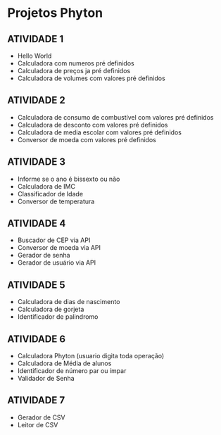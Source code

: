 # Projetos Phyton

## ATIVIDADE 1
- Hello World
- Calculadora com numeros pré definidos
- Calculadora de preços ja pré definidos
- Calculadora de volumes com valores pré definidos

## ATIVIDADE 2
- Calculadora de consumo de combustível com valores pré definidos
- Calculadora de desconto com valores pré definidos
- Calculadora de media escolar com valores pré definidos
- Conversor de moeda com valores pré definidos

## ATIVIDADE 3
- Informe se o ano é bissexto ou não
- Calculadora de IMC
- Classificador de Idade
- Conversor de temperatura

## ATIVIDADE 4
- Buscador de CEP via API
- Conversor de moeda via API
- Gerador de senha
- Gerador de usuário via API

## ATIVIDADE 5
- Calculadora de dias de nascimento
- Calculadora de gorjeta
- Identificador de palindromo

## ATIVIDADE 6
- Calculadora Phyton (usuario digita toda operação)
- Calculadora de Média de alunos
- Identificador de número par ou ímpar
- Validador de Senha

## ATIVIDADE 7
- Gerador de CSV
- Leitor de CSV
